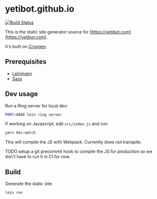 # yetibot.github.io

[![Build Status](https://travis-ci.org/yetibot/yetibot.github.io.svg?branch=source)](https://travis-ci.org/yetibot/yetibot.github.io)

This is the static site generator source for
[https://yetibot.com](https://yetibot.com).

It's built on [Cryogen](http://cryogenweb.org/).

## Prerequisites

- [Leiningen](https://github.com/technomancy/leiningen)
- [Sass](https://sass-lang.com/install)

## Dev usage

Run a Ring server for local dev:

```bash
PORT=4040 lein ring server
```

If working on Javascript, edit `src/index.js` and run:

```bash
yarn dev:watch
```

This will compile the JS with Webpack. Currently does not transpile.

TODO setup a git precommit hook to compile the JS for production so we don't
have to run it in CI for now.

## Build

Generate the static site:

```bash
lein run
```

